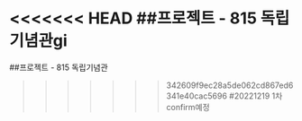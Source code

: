 <<<<<<< HEAD
##프로젝트 - 815 독립기념관gi
=======
##프로젝트 - 815 독립기념관
>>>>>>> 342609f9ec28a5de062cd867ed6341e40cac5696
#20221219 1차 confirm예정  